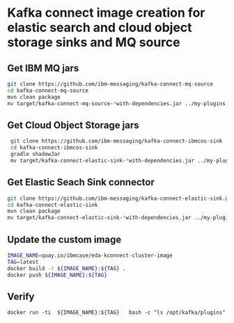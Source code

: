 
# Kafka connect image creation for elastic search and cloud object storage sinks and MQ source


## Get IBM MQ jars

```sh
git clone https://github.com/ibm-messaging/kafka-connect-mq-source
cd kafka-connect-mq-source
mvn clean package
mv target/kafka-connect-mq-source-*with-dependencies.jar ../my-plugins
```


## Get Cloud Object Storage jars


```sh
 git clone https://github.com/ibm-messaging/kafka-connect-ibmcos-sink
 cd kafka-connect-ibmcos-sink
 gradle shadowJar
 mv target/kafka-connect-elastic-sink-*with-dependencies.jar ../my-plugins
```

## Get Elastic Seach Sink connector

```sh
git clone https://github.com/ibm-messaging/kafka-connect-elastic-sink.git
cd kafka-connect-elastic-sink
mvn clean package
mv target/kafka-connect-elastic-sink-*with-dependencies.jar ../my-plugins
```

## Update the custom image

```sh
IMAGE_NAME=quay.io/ibmcase/eda-kconnect-cluster-image 
TAG=latest
docker build -t ${IMAGE_NAME}:${TAG} .
docker push ${IMAGE_NAME}:${TAG}
```

## Verify

```
docker run -ti  ${IMAGE_NAME}:${TAG}   bash -c "ls /opt/kafka/plugins"
```